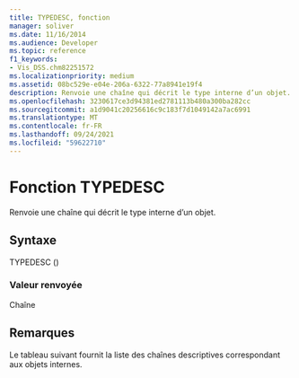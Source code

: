 ```yaml
---
title: TYPEDESC, fonction
manager: soliver
ms.date: 11/16/2014
ms.audience: Developer
ms.topic: reference
f1_keywords:
- Vis_DSS.chm82251572
ms.localizationpriority: medium
ms.assetid: 08bc529e-e04e-206a-6322-77a8941e19f4
description: Renvoie une chaîne qui décrit le type interne d’un objet.
ms.openlocfilehash: 3230617ce3d94381ed2781113b480a300ba282cc
ms.sourcegitcommit: a1d9041c20256616c9c183f7d1049142a7ac6991
ms.translationtype: MT
ms.contentlocale: fr-FR
ms.lasthandoff: 09/24/2021
ms.locfileid: "59622710"
---
```

# <a name="typedesc-function"></a>Fonction TYPEDESC

Renvoie une chaîne qui décrit le type interne d’un objet. 
  
## <a name="syntax"></a>Syntaxe

TYPEDESC ()
  
### <a name="return-value"></a>Valeur renvoyée

Chaîne
  
## <a name="remarks"></a>Remarques

Le tableau suivant fournit la liste des chaînes descriptives correspondant aux objets internes.
  

